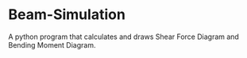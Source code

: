 # Beam-Simulation
A python program that calculates and draws Shear Force Diagram and Bending Moment Diagram.
